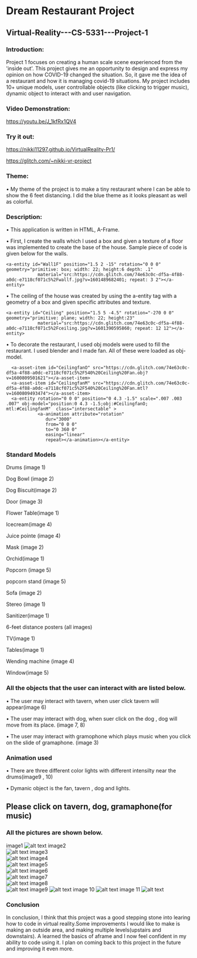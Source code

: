 # Dream Restaurant Project
## Virtual-Reality---CS-5331---Project-1
### Introduction:
Project 1 focuses on creating a human scale scene experienced from the 'inside out'. This project gives me an opportunity to design and express my opinion on how COVID-19 changed the situation. So, it gave me the idea of a restaurant and how it is managing covid-19 situations. My project includes 10+ unique models, user controllable objects (like clicking to trigger music), dynamic object to interact with and user navigation.

### Video Demonstration:
https://youtu.be/J_1kfRx1QV4

### Try it out:
https://nikki11297.github.io/VirtualReality-Pr1/

https://glitch.com/~nikki-vr-project

### Theme:
•	My theme of the project is to make a tiny restaurant where I can be able to show the 6 feet distancing. I did the blue theme as it looks pleasant as well as colorful.
### Description:
 
•	This application is written in HTML, A-Frame.

•	First, I create the walls which I used a box and given a texture of a floor was implemented to create the base of the house. Sample piece of code is given below for the walls.
```
<a-entity id="Wall1F" position="1.5 2 -15" rotation="0 0 0" geometry="primitive: box; width: 22; height:6 depth: .1"
            material="src:https://cdn.glitch.com/74e63c0c-df5a-4f88-a0dc-e7118cf071c5%2Fwallf.jpg?v=1601489682401; repeat: 3 2"></a-entity>    
```

•	The ceiling of the house was created by using the a-entity tag with a geometry of a box and given specific attributes and texture. 
```
<a-entity id="Ceiling" position="1.5 5 -4.5" rotation="-270 0 0" geometry="primitive: plane; width: 22; height:23"
            material="src:https://cdn.glitch.com/74e63c0c-df5a-4f88-a0dc-e7118cf071c5%2Fceiling.jpg?v=1601390595860; repeat: 12 12"></a-entity>
```
•	To decorate the restaurant, I used obj models were used to fill the restaurant. I used blender and I made fan. All of these were loaded as obj-model.
```
  <a-asset-item id="CeilingfanO" src="https://cdn.glitch.com/74e63c0c-df5a-4f88-a0dc-e7118cf071c5%2F540%20Ceiling%20Fan.obj?v=1600809501621"></a-asset-item> 
  <a-asset-item id="CeilingfanM" src="https://cdn.glitch.com/74e63c0c-df5a-4f88-a0dc-e7118cf071c5%2F540%20Ceiling%20Fan.mtl?v=1600809493474"></a-asset-item>
  <a-entity rotation="0 0 0" position="0 4.3 -1.5" scale=".007 .003 .007" obj-model="position:0 4.3 -1.5;obj:#CeilingfanO; mtl:#CeilingfanM"  class="intersectable" >
            <a-animation attribute="rotation"
               dur="3000"
               from="0 0 0"
               to="0 360 0"
               easing="linear"
               repeat></a-animation></a-entity>
  ```
      
### Standard Models
Drums (image 1)

Dog Bowl (image 2)

Dog Biscuit(image 2)

Door (image 3)

Flower Table(image 1)

Icecream(image 4)

Juice pointe (image 4)

Mask (image 2)

Orchid(image 1)

Popcorn (image 5)

popcorn stand (image 5)

Sofa (image 2)

Stereo (image 1)

Sanitizer(image 1)

6-feet distance posters (all images)

TV(image 1)

Tables(image 1)

Wending machine (image 4)

Window(image 5)


### All the objects that the user can interact with are listed below.

• The user may interact with tavern, when user click tavern will appear(image 6)

• The user may interact with dog, when suer click on the dog , dog will move from its place. (image 7, 8)

• The user may interact with gramophone which plays music when you click on the slide of gramaphone. (image 3)

### Animation used
• There are three different color lights with different intensilty near the drums(image9 , 10)

• Dymanic object is the fan, tavern , dog and lights. 

## Please click on tavern, dog, gramaphone(for music)

### All the pictures are shown below.
image1
![alt text](https://github.com/nikki11297/VirtualReality-Pr1/blob/master/image1.png)
image2            
![alt text](https://github.com/nikki11297/VirtualReality-Pr1/blob/master/image2.png)
  image3                 
![alt text](https://github.com/nikki11297/VirtualReality-Pr1/blob/master/image3.png)
       image4               
![alt text](https://github.com/nikki11297/VirtualReality-Pr1/blob/master/image4.png)
  image5             
![alt text](https://github.com/nikki11297/VirtualReality-Pr1/blob/master/image5.png)
     image6              
![alt text](https://github.com/nikki11297/VirtualReality-Pr1/blob/master/image6.png)
     image7               
![alt text](https://github.com/nikki11297/VirtualReality-Pr1/blob/master/image7.png)
image8            
![alt text](https://github.com/nikki11297/VirtualReality-Pr1/blob/master/image8.png)
image9
![alt text](https://github.com/nikki11297/VirtualReality-Pr1/blob/master/image9.png)
image 10
![alt text](https://github.com/nikki11297/VirtualReality-Pr1/blob/master/image10.png)
image 11
![alt text](https://github.com/nikki11297/VirtualReality-Pr1/blob/master/image11.png)

### Conclusion
In conclusion, I think that this project was a good stepping stone into learing how to code in virtual reality.Some improvements I would like to make is making an outside area, and making multiple levels(upstairs and downstairs). A learned the basics of aframe and I now feel confident in my ability to code using it. I plan on coming back to this project in the future and improving it even more.
                
